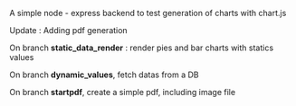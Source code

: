 A simple node - express backend to test generation of charts with chart.js

Update : Adding pdf generation

On branch **static_data_render** : render pies and bar charts with statics values

On branch **dynamic_values**, fetch datas from a DB

On branch **startpdf**, create a simple pdf, including image file
